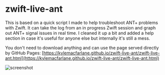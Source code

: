 # zwift-live-ant
This is based on a quick script I made to help troubleshoot ANT+ problems with Zwift. It can take the log from an in progress Zwift session and graph out ANT+ signal issues in real time. I cleaned it up a bit and added a help section in case it's useful for anyone else but internally it's still a mess.

You don't need to download anything and can use the page served directly by GitHub Pages: [https://kylemacfarlane.github.io/zwift-live-ant/zwift-live-ant.html](https://kylemacfarlane.github.io/zwift-live-ant/zwift-live-ant.html)

![screenshot](https://github.com/kylemacfarlane/zwift-live-ant/blob/master/screenshot.png)
